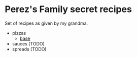 # Perez's Family secret recipes

Set of recipes as given by my grandma.

- pizzas
    - [base](./pizzas/base.md)
- sauces (TODO)
- spreads (TODO)